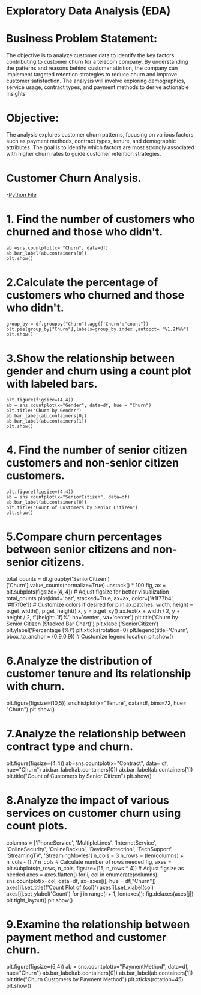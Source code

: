 # Exploratory Data Analysis (EDA)

# Business Problem Statement:
The objective is to analyze customer data to identify the key factors contributing to customer churn for a telecom company. By understanding the patterns and reasons behind customer attrition, the company can implement targeted retention strategies to reduce churn and improve customer satisfaction. The analysis will involve exploring demographics, service usage, contract types, and payment methods to derive actionable insights

# Objective:
 The analysis explores customer churn patterns, focusing on various factors such as payment methods, contract types, tenure, and demographic attributes. The goal is to identify which factors are most strongly associated with higher churn rates to guide customer retention strategies.
 
# Customer Churn Analysis. 
-[Python File](https://github.com/Mahadevkempe/Python_projects/blob/main/Exploratory%20Data%20Analysis%20(EDA)/Customer%20Churn.ipynb)

# 1. Find the number of customers who churned and those who didn't.
    ab =sns.countplot(x= "Churn", data=df)
    ab.bar_label(ab.containers[0])
    plt.show()

# 2.Calculate the percentage of customers who churned and those who didn't.
    group_by = df.groupby("Churn").agg({'Churn':"count"})
    plt.pie(group_by["Churn"],labels=group_by.index ,autopct= "%1.2f%%")
    plt.show()
    
# 3.Show the relationship between gender and churn using a count plot with labeled bars.
    plt.figure(figsize=(4,4))
    ab = sns.countplot(x="Gender", data=df, hue = "Churn")
    plt.title("Churn by Gender")
    ab.bar_label(ab.containers[0])
    ab.bar_label(ab.containers[1])
    plt.show() 

 # 4. Find the number of senior citizen customers and non-senior citizen customers.
    plt.figure(figsize=(4,4))
    ab = sns.countplot(x="SeniorCitizen", data=df)
    ab.bar_label(ab.containers[0])
    plt.title("Count of Customers by Senior Citizen")
    plt.show() 

 # 5.Compare churn percentages between senior citizens and non-senior citizens.
 
total_counts = df.groupby('SeniorCitizen')['Churn'].value_counts(normalize=True).unstack() * 100
fig, ax = plt.subplots(figsize=(4, 4))  # Adjust figsize for better visualization
total_counts.plot(kind='bar', stacked=True, ax=ax, color=['#1f77b4', '#ff7f0e'])  # Customize colors if desired
for p in ax.patches:
    width, height = p.get_width(), p.get_height()
    x, y = p.get_xy()
    ax.text(x + width / 2, y + height / 2, f'{height:.1f}%', ha='center', va='center')
plt.title('Churn by Senior Citizen (Stacked Bar Chart)')
plt.xlabel('SeniorCitizen')
plt.ylabel('Percentage (%)')
plt.xticks(rotation=0)
plt.legend(title='Churn', bbox_to_anchor = (0.9,0.9))  # Customize legend location
plt.show()

 # 6.Analyze the distribution of customer tenure and its relationship with churn.
plt.figure(figsize=(10,5))
sns.histplot(x="Tenure", data=df, bins=72, hue= "Churn")
plt.show()

 # 7.Analyze the relationship between contract type and churn. 
 plt.figure(figsize=(4,4))
ab=sns.countplot(x="Contract", data= df, hue="Churn")
ab.bar_label(ab.containers[0])
ab.bar_label(ab.containers[1])
plt.title("Count of Customers by Senior Citizen")
plt.show()

# 8.Analyze the impact of various services on customer churn using count plots.

columns = ['PhoneService', 'MultipleLines', 'InternetService', 'OnlineSecurity', 
           'OnlineBackup', 'DeviceProtection', 'TechSupport', 'StreamingTV', 'StreamingMovies']
n_cols = 3
n_rows = (len(columns) + n_cols - 1) // n_cols  # Calculate number of rows needed
fig, axes = plt.subplots(n_rows, n_cols, figsize=(15, n_rows * 4))  # Adjust figsize as needed
axes = axes.flatten()
for i, col in enumerate(columns):
    sns.countplot(x=col, data=df, ax=axes[i], hue = df["Churn"])
    axes[i].set_title(f'Count Plot of {col}')
    axes[i].set_xlabel(col)
    axes[i].set_ylabel('Count')
for j in range(i + 1, len(axes)):
    fig.delaxes(axes[j])
plt.tight_layout()
plt.show()


# 9.Examine the relationship between payment method and customer churn.
plt.figure(figsize=(6,4))
ab = sns.countplot(x="PaymentMethod", data=df, hue="Churn")
ab.bar_label(ab.containers[0])
ab.bar_label(ab.containers[1])
plt.title("Churn Customers by Payment Method")
plt.xticks(rotation=45)
plt.show()
